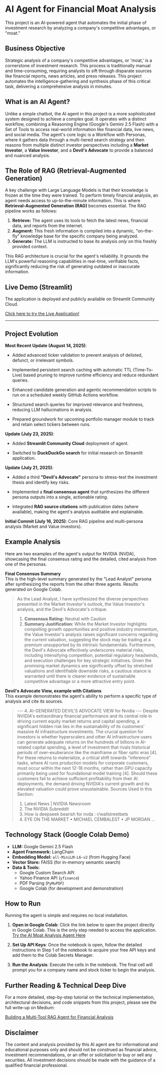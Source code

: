 # AI Agent for Financial Moat Analysis

This project is an AI-powered agent that automates the initial phase of investment research by analyzing a company's competitive advantages, or "moat."

## Business Objective

Strategic analysis of a company's competitive advantages, or 'moat,' is a cornerstone of investment research. This process is traditionally manual and time-consuming, requiring analysts to sift through disparate sources like financial reports, news articles, and press releases. This project automates the intelligence-gathering and synthesis phase of this critical task, delivering a comprehensive analysis in minutes.

## What is an AI Agent?

Unlike a simple chatbot, the AI agent in this project is a more sophisticated system designed to achieve a complex goal. It operates with a distinct workflow, combining a Reasoning Engine (Google's Gemini 2.5 Flash) with a Set of Tools to access real-world information like financial data, live news, and social media. The agent's core logic is a Workflow with Personas, where it gathers data through a multi-tiered search strategy and then reasons from multiple distinct investor perspectives including a **Market Investor**, a **Value Investor**, and a **Devil's Advocate** to provide a balanced and nuanced analysis.

## The Role of RAG (Retrieval-Augmented Generation)

A key challenge with Large Language Models is that their knowledge is frozen at the time they were trained. To perform timely financial analysis, an agent needs access to up-to-the-minute information. This is where **Retrieval-Augmented Generation (RAG)** becomes essential. The RAG pipeline works as follows:

1.  **Retrieve:** The agent uses its tools to fetch the latest news, financial data, and reports from the internet.
2.  **Augment:** This fresh information is compiled into a dynamic, "on-the-fly" knowledge base for the specific company being analyzed.
3.  **Generate:** The LLM is instructed to base its analysis *only* on this freshly provided context.

This RAG architecture is crucial for the agent's reliability. It grounds the LLM's powerful reasoning capabilities in real-time, verifiable facts, significantly reducing the risk of generating outdated or inaccurate information.

## Live Demo (Streamlit)

The application is deployed and publicly available on Streamlit Community Cloud.

[Click here to try the Live Application!](https://ai-agent-moat.streamlit.app/)

---

## Project Evolution

**Most Recent Update (August 14, 2025)**:

* Added advanced ticker validation to prevent analysis of delisted, defunct, or irrelevant symbols.

* Implemented persistent search caching with automatic TTL (Time-To-Live) based pruning to improve runtime efficiency and reduce redundant queries.

* Enhanced candidate generation and agentic recommendation scripts to run on a scheduled weekly GitHub Actions workflow.

* Structured search queries for improved relevance and freshness, reducing LLM hallucinations in analysis.

* Prepared groundwork for upcoming portfolio manager module to track and retain select tickers between runs.

**Update (July 23, 2025)**:

* Added **Streamlit Community Cloud** deployment of agent.

* Switched to **DuckDuckGo search** for initial research on Streamlit application.

**Update (July 21, 2025)**:

* Added a third **"Devil's Advocate"** persona to stress-test the investment thesis and identify key risks.

* Implemented a **final consensus agent** that synthesizes the different persona outputs into a single, actionable rating.

* Integrated **RAG source citations** with publication dates (where available), making the agent's analysis auditable and explainable.

**Initial Commit (July 16, 2025)**: Core RAG pipeline and multi-persona analysis (Market and Value investors).


## Example Analysis

Here are two examples of the agent's output for NVIDIA (NVDA), showcasing the final consensus rating and the detailed, cited analysis from one of the personas.

**Final Consensus Summary**\
This is the high-level summary generated by the "Lead Analyst" persona after synthesizing the reports from the other three agents. Results generated on Google Colab.

> As the Lead Analyst, I have synthesized the diverse perspectives presented in the Market Investor's outlook, the Value Investor's analysis, and the Devil's Advocate's critique.
> 1.  **Consensus Rating:** Neutral with Caution
> 2.  **Summary Justification:**
>     While the Market Investor highlights compelling growth opportunities and positive industry momentum, the Value Investor's analysis raises significant concerns regarding the current valuation, suggesting the stock may be trading at a premium unsupported by its intrinsic fundamentals. Furthermore, the Devil's Advocate effectively underscores material risks, including intensifying competition, potential regulatory headwinds, and execution challenges for key strategic initiatives. Given the promising market dynamics are significantly offset by stretched valuations and identifiable downside risks, a cautious stance is warranted until there is clearer evidence of sustainable competitive advantage or a more attractive entry point.

**Devil's Advocate View, example with Citations**\
This example demonstrates the agent's ability to perform a specific type of analysis and cite its sources.

> --- 4. AI-GENERATED DEVIL'S ADVOCATE VIEW for Nvidia ---
> Despite NVIDIA's extraordinary financial performance and its central role in driving current equity market returns and capital spending, a significant hidden risk lies in the sustainability of its customers' massive AI infrastructure investments. The crucial question for investors is whether hyperscalers and other AI infrastructure users can generate adequate returns on the hundreds of billions in AI-related capital spending, a level of investment that rivals historical periods of over-exuberance like the mainframe or fiber optic eras [4]. For these returns to materialize, a critical shift towards "inference" tasks, where AI runs production models for corporate customers, must occur within the next 12-18 months, rather than GPU capacity primarily being used for foundational model training [4]. Should these customers fail to achieve sufficient profitability from their AI deployments, the demand driving NVIDIA's current growth and its elevated valuation could prove unsustainable.
> Sources Used in this Section:
> 1. Latest News | NVIDIA Newsroom
> 2. The NVIDIA Subreddit
> 3. How is deepseek bearish for nvda : r/wallstreetbets
> 4. EYE ON THE MARKET • MICHAEL CEMBALEST • JP MORGAN ...


## Technology Stack (Google Colab Demo)

* **LLM:** Google Gemini 2.5 Flash
* **Agent Framework:** LangChain
* **Embedding Model:** `all-MiniLM-L6-v2` (from Hugging Face)
* **Vector Store:** FAISS (for in-memory semantic search)
* **Data & Tools:**
    * Google Custom Search API
    * Yahoo Finance API (`yfinance`)
    * PDF Parsing (`PyMuPDF`)
    * Google Colab (for development and demonstration)

## How to Run

Running the agent is simple and requires no local installation.

1. **Open in Google Colab**:
Click the link below to open the project directly in Google Colab. This is the only step needed to access the application.
[Try the AI Moat Analysis Agent Here](https://colab.research.google.com/github/eriktaylor/ai-agent-moat/blob/main/app.ipynb)

2. **Set Up API Keys**:
Once the notebook is open, follow the detailed instructions in Step 1 of the notebook to acquire your free API keys and add them to the Colab Secrets Manager.

3. **Run the Analysis**:
Execute the cells in the notebook. The final cell will prompt you for a company name and stock ticker to begin the analysis.

## Further Reading & Technical Deep Dive
For a more detailed, step-by-step tutorial on the technical implementation, architectural decisions, and code snippets from this project, please see the full write-up on Medium:

[Building a Multi-Tool RAG Agent for Financial Analysis](https://medium.com/digital-mind/building-a-multi-tool-rag-agent-for-financial-analysis-6d4e667546a4)

## Disclaimer
The content and analysis provided by this AI agent are for informational and educational purposes only and should not be construed as financial advice, investment recommendations, or an offer or solicitation to buy or sell any securities. All investment decisions should be made with the guidance of a qualified financial professional.
